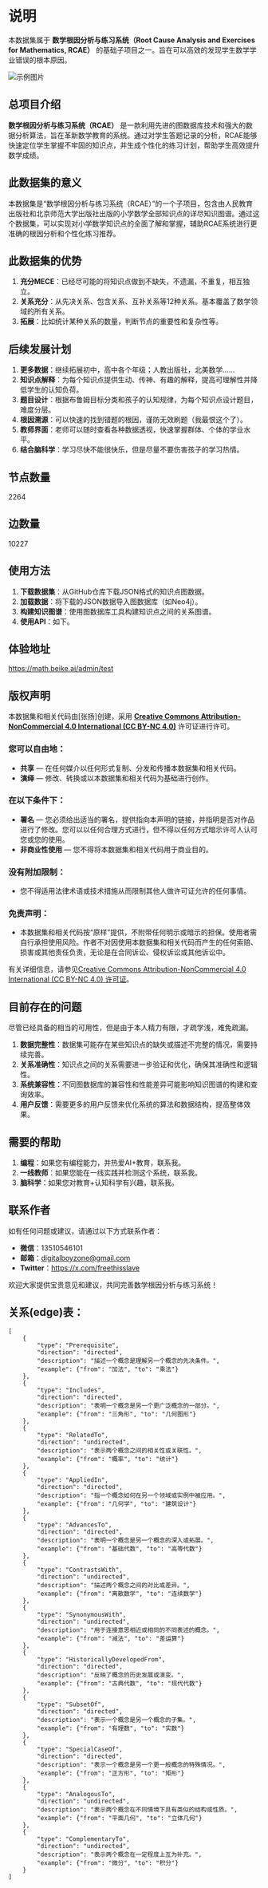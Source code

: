 # 说明

本数据集属于 **数学根因分析与练习系统（Root Cause Analysis and Exercises for Mathematics, RCAE）** 的基础子项目之一。旨在可以高效的发现学生数学学业错误的根本原因。

![示例图片](https://raw.githubusercontent.com/digitalboy/mathGPT_graph_data/main/sample.png)

## 总项目介绍

**数学根因分析与练习系统（RCAE）** 是一款利用先进的图数据库技术和强大的数据分析算法，旨在革新数学教育的系统。通过对学生答题记录的分析，RCAE能够快速定位学生掌握不牢固的知识点，并生成个性化的练习计划，帮助学生高效提升数学成绩。

## 此数据集的意义

本数据集是“数学根因分析与练习系统（RCAE）”的一个子项目，包含由人民教育出版社和北京师范大学出版社出版的小学数学全部知识点的详尽知识图谱。通过这个数据集，可以实现对小学数学知识点的全面了解和掌握，辅助RCAE系统进行更准确的根因分析和个性化练习推荐。

## 此数据集的优势
1. **充分MECE**：已经尽可能的将知识点做到不缺失，不遗漏，不重复，相互独立。
2. **关系充分**：从先决关系、包含关系、互补关系等12种关系。基本覆盖了数学领域的所有关系。
3. **拓展**：比如统计某种关系的数量，判断节点的重要性和复杂性等。

## 后续发展计划
1. **更多数据**：继续拓展初中，高中各个年级；人教出版社，北美数学……
2. **知识点解释**：为每个知识点提供生动、传神、有趣的解释，提高可理解性并降低学生的认知负荷。
3. **题目设计**：根据布鲁姆目标分类和孩子的认知规律，为每个知识点设计题目，难度分层。
4. **根因溯源**：可以快速的找到错题的根因，谨防无效刷题（我最恨这个了）。
5. **教师界面**：老师可以随时查看各种数据透视，快速掌握群体、个体的学业水平。
6. **结合脑科学**：学习尽快不能很快乐，但是尽量不要伤害孩子的学习热情。

## 节点数量
2264

## 边数量
10227

## 使用方法
1. **下载数据集**：从GitHub仓库下载JSON格式的知识点图数据。
2. **加载数据**：将下载的JSON数据导入图数据库（如Neo4j）。
3. **构建知识图谱**：使用图数据库工具构建知识点之间的关系图谱。
4. **使用API**：如下。

## 体验地址
https://math.beike.ai/admin/test 



## 版权声明
本数据集和相关代码由[张扬]创建，采用 **[Creative Commons Attribution-NonCommercial 4.0 International (CC BY-NC 4.0)](https://creativecommons.org/licenses/by-nc/4.0/deed.zh)** 许可证进行许可。

### 您可以自由地：
- **共享** — 在任何媒介以任何形式复制、分发和传播本数据集和相关代码。
- **演绎** — 修改、转换或以本数据集和相关代码为基础进行创作。

### 在以下条件下：
- **署名** — 您必须给出适当的署名，提供指向本声明的链接，并指明是否对作品进行了修改。您可以以任何合理方式进行，但不得以任何方式暗示许可人认可您或您的使用。
- **非商业性使用** — 您不得将本数据集和相关代码用于商业目的。

### 没有附加限制：
- 您不得适用法律术语或技术措施从而限制其他人做许可证允许的任何事情。

### 免责声明：
- 本数据集和相关代码按“原样”提供，不附带任何明示或暗示的担保。使用者需自行承担使用风险。作者不对因使用本数据集和相关代码而产生的任何索赔、损害或其他责任负责，无论是在合同诉讼、侵权诉讼或其他诉讼中。

有关详细信息，请参见[Creative Commons Attribution-NonCommercial 4.0 International (CC BY-NC 4.0) 许可证](https://creativecommons.org/licenses/by-nc/4.0/deed.zh)。

## 目前存在的问题
尽管已经具备的相当的可用性，但是由于本人精力有限，才疏学浅，难免疏漏。

1. **数据完整性**：数据集可能存在某些知识点的缺失或描述不完整的情况，需要持续完善。
2. **关系准确性**：知识点之间的关系需要进一步验证和优化，确保其准确性和逻辑性。
3. **系统兼容性**：不同图数据库的兼容性和性能差异可能影响知识图谱的构建和查询效率。
4. **用户反馈**：需要更多的用户反馈来优化系统的算法和数据结构，提高整体效果。

## 需要的帮助
1. **编程**：如果您有编程能力，并热爱AI+教育，联系我。
2. **一线教师**：如果您能在一线实践并检测这个系统，联系我。
3. **脑科学**：如果您对教育+认知科学有兴趣，联系我。

## 联系作者

如有任何问题或建议，请通过以下方式联系作者：

- **微信**：13510546101
- **邮箱**：digitalboyzone@gmail.com
- **Twitter**：https://x.com/freethisslave

欢迎大家提供宝贵意见和建议，共同完善数学根因分析与练习系统！

## 关系(edge)表：
```
[
    {
        "type": "Prerequisite",
        "direction": "directed",
        "description": "描述一个概念是理解另一个概念的先决条件。",
        "example": {"from": "加法", "to": "乘法"}
    },
    {
        "type": "Includes",
        "direction": "directed",
        "description": "表明一个概念是另一个更广泛概念的一部分。",
        "example": {"from": "三角形", "to": "几何图形"}
    },
    {
        "type": "RelatedTo",
        "direction": "undirected",
        "description": "表示两个概念之间的相关性或关联性。",
        "example": {"from": "概率", "to": "统计"}
    },
    {
        "type": "AppliedIn",
        "direction": "directed",
        "description": "指一个概念如何在另一个领域或实例中被应用。",
        "example": {"from": "几何学", "to": "建筑设计"}
    },
    {
        "type": "AdvancesTo",
        "direction": "directed",
        "description": "表明一个概念是另一个概念的深入或拓展。",
        "example": {"from": "基础代数", "to": "高等代数"}
    },
    {
        "type": "ContrastsWith",
        "direction": "undirected",
        "description": "描述两个概念之间的对比或差异。",
        "example": {"from": "离散数学", "to": "连续数学"}
    },
    {
        "type": "SynonymousWith",
        "direction": "undirected",
        "description": "用于连接意思相近或相同的不同表述的概念。",
        "example": {"from": "减法", "to": "差运算"}
    },
    {
        "type": "HistoricallyDevelopedFrom",
        "direction": "directed",
        "description": "反映了概念的历史发展或演变。",
        "example": {"from": "古典代数", "to": "现代代数"}
    },
    {
        "type": "SubsetOf",
        "direction": "directed",
        "description": "表示一个概念是另一个概念的子集。",
        "example": {"from": "有理数", "to": "实数"}
    },
    {
        "type": "SpecialCaseOf",
        "direction": "directed",
        "description": "表示一个概念是另一个更一般概念的特殊情况。",
        "example": {"from": "正方形", "to": "矩形"}
    },
    {
        "type": "AnalogousTo",
        "direction": "undirected",
        "description": "表示两个概念在不同情境下具有类似的结构或性质。",
        "example": {"from": "平面几何", "to": "立体几何"}
    },
    {
        "type": "ComplementaryTo",
        "direction": "undirected",
        "description": "表示两个概念在一定程度上互为补充。",
        "example": {"from": "微分", "to": "积分"}
    }
]

```